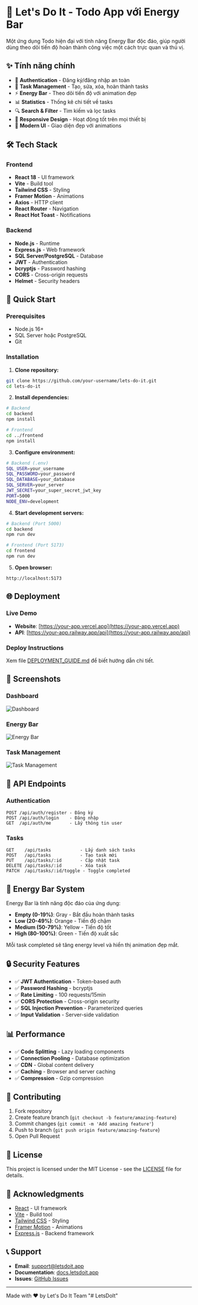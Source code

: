 # 🚀 Let's Do It - Todo App với Energy Bar

Một ứng dụng Todo hiện đại với tính năng Energy Bar độc đáo, giúp người dùng theo dõi tiến độ hoàn thành công việc một cách trực quan và thú vị.

## ✨ Tính năng chính

- 🔐 **Authentication** - Đăng ký/đăng nhập an toàn
- 📝 **Task Management** - Tạo, sửa, xóa, hoàn thành tasks
- ⚡ **Energy Bar** - Theo dõi tiến độ với animation đẹp
- 📊 **Statistics** - Thống kê chi tiết về tasks
- 🔍 **Search & Filter** - Tìm kiếm và lọc tasks
- 📱 **Responsive Design** - Hoạt động tốt trên mọi thiết bị
- 🎨 **Modern UI** - Giao diện đẹp với animations

## 🛠️ Tech Stack

### Frontend
- **React 18** - UI framework
- **Vite** - Build tool
- **Tailwind CSS** - Styling
- **Framer Motion** - Animations
- **Axios** - HTTP client
- **React Router** - Navigation
- **React Hot Toast** - Notifications

### Backend
- **Node.js** - Runtime
- **Express.js** - Web framework
- **SQL Server/PostgreSQL** - Database
- **JWT** - Authentication
- **bcryptjs** - Password hashing
- **CORS** - Cross-origin requests
- **Helmet** - Security headers

## 🚀 Quick Start

### Prerequisites
- Node.js 16+
- SQL Server hoặc PostgreSQL
- Git

### Installation

1. **Clone repository:**
```bash
git clone https://github.com/your-username/lets-do-it.git
cd lets-do-it
```

2. **Install dependencies:**
```bash
# Backend
cd backend
npm install

# Frontend
cd ../frontend
npm install
```

3. **Configure environment:**
```bash
# Backend (.env)
SQL_USER=your_username
SQL_PASSWORD=your_password
SQL_DATABASE=your_database
SQL_SERVER=your_server
JWT_SECRET=your_super_secret_jwt_key
PORT=5000
NODE_ENV=development
```

4. **Start development servers:**
```bash
# Backend (Port 5000)
cd backend
npm run dev

# Frontend (Port 5173)
cd frontend
npm run dev
```

5. **Open browser:**
```
http://localhost:5173
```

## 🌐 Deployment

### Live Demo
- **Website**: [https://your-app.vercel.app](https://your-app.vercel.app)
- **API**: [https://your-app.railway.app/api](https://your-app.railway.app/api)

### Deploy Instructions
Xem file [DEPLOYMENT_GUIDE.md](./DEPLOYMENT_GUIDE.md) để biết hướng dẫn chi tiết.

## 📱 Screenshots

### Dashboard
![Dashboard](screenshots/dashboard.png)

### Energy Bar
![Energy Bar](screenshots/energy-bar.png)

### Task Management
![Task Management](screenshots/task-management.png)

## 🔧 API Endpoints

### Authentication
```
POST /api/auth/register - Đăng ký
POST /api/auth/login    - Đăng nhập
GET  /api/auth/me       - Lấy thông tin user
```

### Tasks
```
GET    /api/tasks           - Lấy danh sách tasks
POST   /api/tasks           - Tạo task mới
PUT    /api/tasks/:id       - Cập nhật task
DELETE /api/tasks/:id       - Xóa task
PATCH  /api/tasks/:id/toggle - Toggle completed
```

## 🎯 Energy Bar System

Energy Bar là tính năng độc đáo của ứng dụng:

- **Empty (0-19%)**: Gray - Bắt đầu hoàn thành tasks
- **Low (20-49%)**: Orange - Tiến độ chậm
- **Medium (50-79%)**: Yellow - Tiến độ tốt
- **High (80-100%)**: Green - Tiến độ xuất sắc

Mỗi task completed sẽ tăng energy level và hiển thị animation đẹp mắt.

## 🔒 Security Features

- ✅ **JWT Authentication** - Token-based auth
- ✅ **Password Hashing** - bcryptjs
- ✅ **Rate Limiting** - 100 requests/15min
- ✅ **CORS Protection** - Cross-origin security
- ✅ **SQL Injection Prevention** - Parameterized queries
- ✅ **Input Validation** - Server-side validation

## 📊 Performance

- ✅ **Code Splitting** - Lazy loading components
- ✅ **Connection Pooling** - Database optimization
- ✅ **CDN** - Global content delivery
- ✅ **Caching** - Browser and server caching
- ✅ **Compression** - Gzip compression

## 🤝 Contributing

1. Fork repository
2. Create feature branch (`git checkout -b feature/amazing-feature`)
3. Commit changes (`git commit -m 'Add amazing feature'`)
4. Push to branch (`git push origin feature/amazing-feature`)
5. Open Pull Request

## 📄 License

This project is licensed under the MIT License - see the [LICENSE](LICENSE) file for details.

## 🙏 Acknowledgments

- [React](https://reactjs.org/) - UI framework
- [Vite](https://vitejs.dev/) - Build tool
- [Tailwind CSS](https://tailwindcss.com/) - Styling
- [Framer Motion](https://www.framer.com/motion/) - Animations
- [Express.js](https://expressjs.com/) - Backend framework

## 📞 Support

- **Email**: support@letsdoit.app
- **Documentation**: [docs.letsdoit.app](https://docs.letsdoit.app)
- **Issues**: [GitHub Issues](https://github.com/your-username/lets-do-it/issues)

---

Made with ❤️ by Let's Do It Team "# LetsDoIt" 
